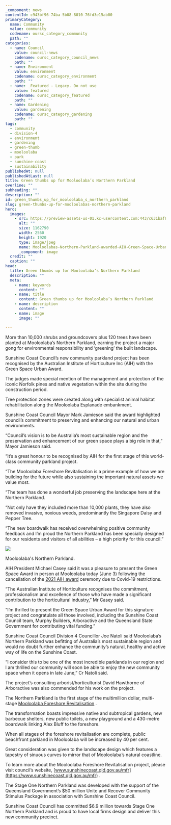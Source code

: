 ```yaml
---
_component: news
contentId: c943bf96-74ba-5b08-8010-76fd3e15ab00
primaryCategory:
  name: Community
  value: community
  codename: oursc_category_community
  path: ""
categories:
  - name: Council
    value: council-news
    codename: oursc_category_council_news
    path: ""
  - name: Environment
    value: environment
    codename: oursc_category_environment
    path: ""
  - name: _Featured - Legacy. Do not use
    value: featured
    codename: oursc_category_featured
    path: ""
  - name: Gardening
    value: gardening
    codename: oursc_category_gardening
    path: ""
tags:
  - community
  - division-4
  - environment
  - gardening
  - green-thumb
  - mooloolaba
  - park
  - sunshine-coast
  - sustainability
publishedAt: null
publishedAtLast: null
title: Green thumbs up for Mooloolaba’s Northern Parkland
overline: ""
subheading: ""
description: ""
id: green_thumbs_up_for_mooloolaba_s_northern_parkland
slug: green-thumbs-up-for-mooloolabas-northern-parkland
hero:
  images:
    - src: https://preview-assets-us-01.kc-usercontent.com:443/c631baf8-1b46-001f-580c-d0001b68b4a8/e0eae7b2-c717-4775-8da1-2b78ff85cdd9/Mooloolabas-Northern-Parkland-awarded-AIH-Green-Space-Urban-Award-3-scaled.jpeg
      alt: ""
      size: 1162790
      width: 2560
      height: 1920
      type: image/jpeg
      name: Mooloolabas-Northern-Parkland-awarded-AIH-Green-Space-Urban-Award-3-scaled.jpeg
      _component: image
  credit: ""
  caption: ""
head:
  title: Green thumbs up for Mooloolaba’s Northern Parkland
  description: ""
  meta:
    - name: keywords
      content: ""
    - name: title
      content: Green thumbs up for Mooloolaba’s Northern Parkland
    - name: description
      content: ""
    - name: image
      image: ""

---
```

More than 10,000 shrubs and groundcovers plus 120 trees have been planted at Mooloolaba’s Northern Parkland, earning the project a major gong for environmental responsibility and ‘greening’ the built landscape.

Sunshine Coast Council’s new community parkland project has been recognised by the Australian Institute of Horticulture Inc (AIH) with the Green Space Urban Award.

The judges made special mention of the management and protection of the iconic Norfolk pines and native vegetation within the site during the construction period.

Tree protection zones were created along with specialist animal habitat rehabilitation along the Mooloolaba Esplanade embankment.

Sunshine Coast Council Mayor Mark Jamieson said the award highlighted council’s commitment to preserving and enhancing our natural and urban environments.

“Council’s vision is to be Australia’s most sustainable region and the preservation and enhancement of our green space plays a big role in that,” Mayor Jamieson said.

“It’s a great honour to be recognised by AIH for the first stage of this world-class community parkland project.

“The Mooloolaba Foreshore Revitalisation is a prime example of how we are building for the future while also sustaining the important natural assets we value most.

“The team has done a wonderful job preserving the landscape here at the Northern Parkland.

“Not only have they included more than 10,000 plants, they have also removed invasive, noxious weeds, predominantly the Singapore Daisy and Pepper Tree.

“The new boardwalk has received overwhelming positive community feedback and I’m proud the Northern Parkland has been specially designed for our residents and visitors of all abilities – a high priority for this council.”

![](https://preview-assets-us-01.kc-usercontent.com:443/c631baf8-1b46-001f-580c-d0001b68b4a8/fadd52eb-2e8c-4371-a7ee-be326d40e23d/Mooloolabas-Northern-Parkland-awarded-AIH-Green-Space-Urban-Award-2-1-1024x768.jpeg)

Mooloolaba's Northern Parkland.

AIH President Michael Casey said it was a pleasure to present the Green Space Award in person at Mooloolaba today (June 3) following the cancellation of the [2021 AIH award](https://www.aih.org.au/awards-2021/)
&#x20;ceremony due to Covid-19 restrictions.

“The Australian Institute of Horticulture recognises the commitment, professionalism and excellence of those who have made a significant contribution to the horticultural industry,” Mr Casey said.

“I’m thrilled to present the Green Space Urban Award for this signature project and congratulate all those involved, including the Sunshine Coast Council team, Murphy Builders, Arboractive and the Queensland State Government for contributing vital funding.”

Sunshine Coast Council Division 4 Councillor Joe Natoli said Mooloolaba’s Northern Parkland was befitting of Australia’s most sustainable region and would no doubt further enhance the community’s natural, healthy and active way of life on the Sunshine Coast.

“I consider this to be one of the most incredible parklands in our region and I am thrilled our community will soon be able to enjoy the new community space when it opens in late June,” Cr Natoli said.

The project’s consulting arborist/horticulturist David Hawthorne of Arboractive was also commended for his work on the project.

The Northern Parkland is the first stage of the multimillion dollar, multi-stage [Mooloolaba Foreshore Revitalisation](https://www.sunshinecoast.qld.gov.au/Council/Planning-and-Projects/Infrastructure-Projects/Mooloolaba-Foreshore-Revitalisation-Project)
. 

The transformation boasts impressive native and subtropical gardens, new barbecue shelters, new public toilets, a new playground and a 430-metre boardwalk linking Alex Bluff to the foreshore.

When all stages of the foreshore revitalisation are complete, public beachfront parkland in Mooloolaba will be increased by 40 per cent.

Great consideration was given to the landscape design which features a tapestry of sinuous curves to mirror that of Mooloolaba’s natural coastline.

To learn more about the Mooloolaba Foreshore Revitalisation project, please visit council’s website, [www.sunshinecoast.qld.gov.au/mfr](https://www.sunshinecoast.qld.gov.au/mfr)
.

The Stage One Northern Parkland was developed with the support of the Queensland Government’s $50 million Unite and Recover Community Stimulus Package in association with Sunshine Coast Council. 

Sunshine Coast Council has committed $6.9 million towards Stage One Northern Parkland and is proud to have local firms design and deliver this new community precinct.
